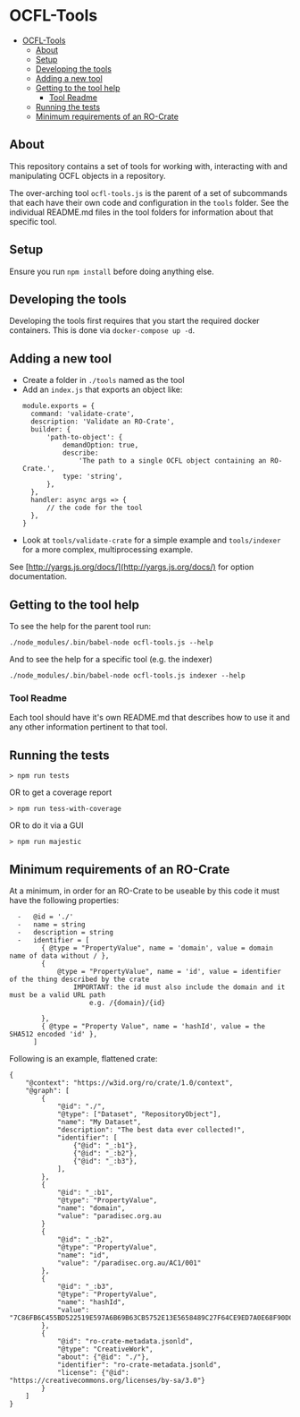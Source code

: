 # OCFL-Tools

-   [OCFL-Tools](#ocfl-tools)
    -   [About](#about)
    -   [Setup](#setup)
    -   [Developing the tools](#developing-the-tools)
    -   [Adding a new tool](#adding-a-new-tool)
    -   [Getting to the tool help](#getting-to-the-tool-help)
        -   [Tool Readme](#tool-readme)
    -   [Running the tests](#running-the-tests)
    -   [Minimum requirements of an RO-Crate](#minimum-requirements-of-an-ro-crate)

## About

This repository contains a set of tools for working with, interacting with and manipulating OCFL objects in a repository.

The over-arching tool `ocfl-tools.js` is the parent of a set of subcommands that each have their own code and configuration in the `tools` folder. See the individual README.md files in the tool folders for information about that specific tool.

## Setup

Ensure you run `npm install` before doing anything else.

## Developing the tools

Developing the tools first requires that you start the required docker containers. This is done via `docker-compose up -d`.

## Adding a new tool

-   Create a folder in `./tools` named as the tool
-   Add an `index.js` that exports an object like:
    ```
    module.exports = {
      command: 'validate-crate',
      description: 'Validate an RO-Crate',
      builder: {
          'path-to-object': {
              demandOption: true,
              describe:
                  'The path to a single OCFL object containing an RO-Crate.',
              type: 'string',
          },
      },
      handler: async args => {
          // the code for the tool
      },
    }
    ```
-   Look at `tools/validate-crate` for a simple example and `tools/indexer` for a more complex, multiprocessing example.

See [http://yargs.js.org/docs/](http://yargs.js.org/docs/) for option documentation.

## Getting to the tool help

To see the help for the parent tool run:

```
./node_modules/.bin/babel-node ocfl-tools.js --help
```

And to see the help for a specific tool (e.g. the indexer)

```
./node_modules/.bin/babel-node ocfl-tools.js indexer --help
```

### Tool Readme

Each tool should have it's own README.md that describes how to use it and any other information pertinent to that tool.

## Running the tests

```
> npm run tests
```

OR to get a coverage report

```
> npm run tess-with-coverage
```

OR to do it via a GUI

```
> npm run majestic
```

## Minimum requirements of an RO-Crate

At a minimum, in order for an RO-Crate to be useable by this code it must have the following properties:

```
  -   @id = './'
  -   name = string
  -   description = string
  -   identifier = [
        { @type = "PropertyValue", name = 'domain', value = domain name of data without / },
        {
            @type = "PropertyValue", name = 'id', value = identifier of the thing described by the crate
                IMPORTANT: the id must also include the domain and it must be a valid URL path
                    e.g. /{domain}/{id}

        },
        { @type = "Property Value", name = 'hashId', value = the SHA512 encoded 'id' },
      ]
```

Following is an example, flattened crate:

```
{
    "@context": "https://w3id.org/ro/crate/1.0/context",
    "@graph": [
        {
            "@id": "./",
            "@type": ["Dataset", "RepositoryObject"],
            "name": "My Dataset",
            "description": "The best data ever collected!",
            "identifier": [
                {"@id": "_:b1"},
                {"@id": "_:b2"},
                {"@id": "_:b3"},
            ],
        },
        {
            "@id": "_:b1",
            "@type": "PropertyValue",
            "name": "domain",
            "value": "paradisec.org.au
        }
        {
            "@id": "_:b2",
            "@type": "PropertyValue",
            "name": "id",
            "value": "/paradisec.org.au/AC1/001"
        },
        {
            "@id": "_:b3",
            "@type": "PropertyValue",
            "name": "hashId",
            "value": "7C86FB6C455BD522519E597A6B69B63CB5752E13E5658489C27F64CE9ED7A0E68F90DCE7BDE727BDAB4F3E059D46F78125BDFAE859A7FDA09250644765168C66"
        },
        {
            "@id": "ro-crate-metadata.jsonld",
            "@type": "CreativeWork",
            "about": {"@id": "./"},
            "identifier": "ro-crate-metadata.jsonld",
            "license": {"@id": "https://creativecommons.org/licenses/by-sa/3.0"}
        }
    ]
}

```
